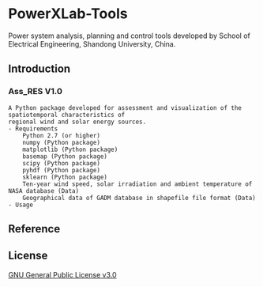 # PowerXLab-Tools
Power system analysis, planning and control tools developed by School of Electrical Engineering, Shandong University, China.
## Introduction
### Ass_RES V1.0
	A Python package developed for assessment and visualization of the spatiotemporal characteristics of 
	regional wind and solar energy sources.
	- Requirements
		Python 2.7 (or higher)
		numpy (Python package)
		matplotlib (Python package)
		basemap (Python package)
		scipy (Python package)
		pyhdf (Python package)
		sklearn (Python package)
		Ten-year wind speed, solar irradiation and ambient temperature of NASA database (Data)
		Geographical data of GADM database in shapefile file format (Data)
	- Usage
## Reference
## License
[GNU General Public License v3.0](LICENSE)
